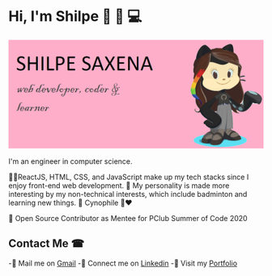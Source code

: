 
# Hi, I'm Shilpe 👋 👩 💻
<img src="https://github.com/shilpe26/shilpe26/blob/master/shilpe_saxena.png">


I'm an engineer in computer science.

👩‍💻ReactJS, HTML, CSS, and JavaScript make up my tech stacks since I enjoy front-end web development.
🎫 My personality is made more interesting by my non-technical interests, which include badminton and learning new things.
🎫 Cynophile 🐶❤️

🔖 Open Source Contributor as Mentee for PClub Summer of Code 2020

## Contact Me ☎
 -📧 Mail me on [Gmail](mailto:shilpecsaxena9098@gmail.com)
 -🔗 Connect me on [Linkedin](https://www.linkedin.com/in/shilpe-saxena-heartly-winner/)
 -💖 Visit my [Portfolio](https://personal-portfolioshilpe.netlify.app/)
